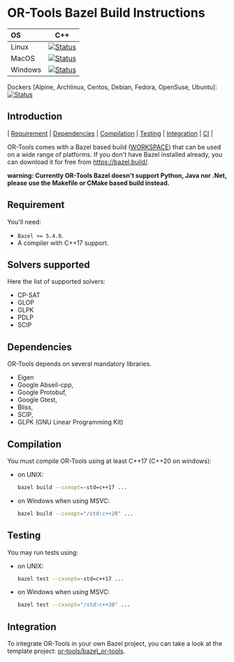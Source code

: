 # OR-Tools Bazel Build Instructions
| OS       | C++   |
|:-------- | :---: |
| Linux    | [![Status][linux_svg]][linux_link] |
| MacOS    | [![Status][macos_svg]][macos_link] |
| Windows  | [![Status][windows_svg]][windows_link] |

[linux_svg]: https://github.com/google/or-tools/actions/workflows/amd64_linux_bazel.yml/badge.svg?branch=main
[linux_link]: https://github.com/google/or-tools/actions/workflows/amd64_linux_bazel.yml
[macos_svg]: https://github.com/google/or-tools/actions/workflows/amd64_macos_bazel.yml/badge.svg?branch=main
[macos_link]: https://github.com/google/or-tools/actions/workflows/amd64_macos_bazel.yml
[windows_svg]: https://github.com/google/or-tools/actions/workflows/amd64_windows_bazel.yml/badge.svg?branch=main
[windows_link]: https://github.com/google/or-tools/actions/workflows/amd64_windows_bazel.yml

Dockers [Alpine, Archlinux, Centos, Debian, Fedora, OpenSuse, Ubuntu]: [![Status][docker_svg]][docker_link]

[docker_svg]: https://github.com/google/or-tools/actions/workflows/amd64_docker_bazel.yml/badge.svg?branch=main
[docker_link]: https://github.com/google/or-tools/actions/workflows/amd64_docker_bazel.yml

## Introduction

<nav for="bazel"> |
<a href="#requirement">Requirement</a> |
<a href="#dependencies">Dependencies</a> |
<a href="#compilation">Compilation</a> |
<a href="#testing">Testing</a> |
<a href="#integration">Integration</a> |
<a href="docs/ci.md">CI</a> |
</nav>

OR-Tools comes with a Bazel based build ([WORKSPACE](../WORKSPACE)) that can be
used on a wide range of platforms. If you don't have Bazel installed already,
you can download it for free from <https://bazel.build/>.

**warning: Currently OR-Tools Bazel doesn't support Python, Java nor .Net,
please use the Makefile or CMake based build instead.**

## Requirement

You'll need:

* `Bazel >= 5.4.0`.
* A compiler with C++17 support.

## Solvers supported

Here the list of supported solvers:

*   CP-SAT
*   GLOP
*   GLPK
*   PDLP
*   SCIP

## Dependencies

OR-Tools depends on several mandatory libraries.

*   Eigen
*   Google Abseil-cpp,
*   Google Protobuf,
*   Google Gtest,
*   Bliss,
*   SCIP,
*   GLPK (GNU Linear Programming Kit)

## Compilation

You must compile OR-Tools using at least C++17 (C++20 on windows):

*   on UNIX:

    ```sh
    bazel build --cxxopt=-std=c++17 ...
    ```

*   on Windows when using MSVC:

    ```sh
    bazel build --cxxopt="/std:c++20" ...
    ```

## Testing

You may run tests using:

*   on UNIX:

    ```sh
    bazel test --cxxopt=-std=c++17 ...
    ```

*   on Windows when using MSVC:

    ```sh
    bazel test --cxxopt="/std:c++20" ...
    ```

## Integration

To integrate OR-Tools in your own Bazel project,
you can take a look at the template project:
[or-tools/bazel\_or-tools](https://github.com/or-tools/bazel_or-tools).
